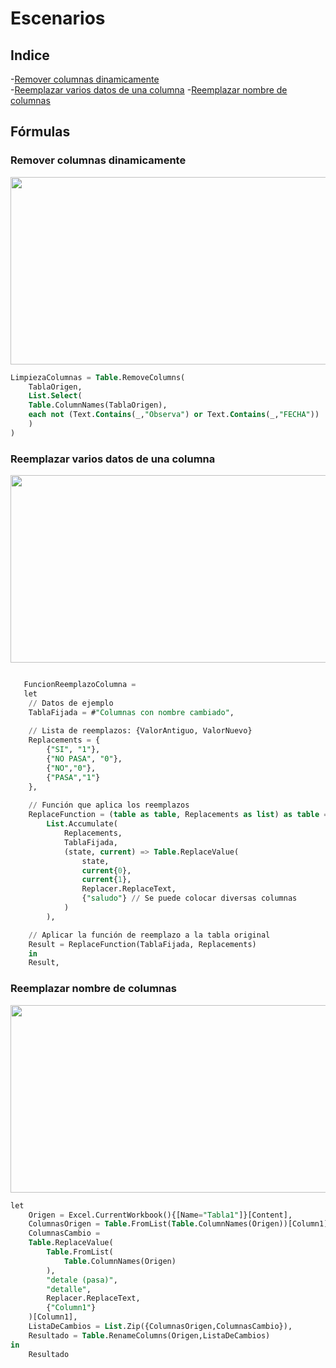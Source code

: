 # Escenarios

## Indice

-[Remover columnas dinamicamente](#remover-columnas-dinamicamente)  
-[Reemplazar varios datos de una columna](#reemplazar-varios-datos-de-una-columna)
-[Reemplazar nombre de columnas](#reemplazar-nombre-de-columnas)

## Fórmulas
### Remover columnas dinamicamente
<p align="center">
  <img src="https://github.com/user-attachments/assets/b52a54b2-13ac-4c68-bcf1-28b7b346caa2" width="700" height="300">
</p>

``` sql
LimpiezaColumnas = Table.RemoveColumns(  
    TablaOrigen,  
    List.Select(  
    Table.ColumnNames(TablaOrigen),  
    each not (Text.Contains(_,"Observa") or Text.Contains(_,"FECHA"))  
    )  
)
```

### Reemplazar varios datos de una columna

<p align="center">
  <img src="https://github.com/user-attachments/assets/54e36002-1984-4fab-9ed4-e0375d581dbd" width="700" height="300">
</p>

``` sql

   FuncionReemplazoColumna = 
   let
    // Datos de ejemplo
    TablaFijada = #"Columnas con nombre cambiado",
    
    // Lista de reemplazos: {ValorAntiguo, ValorNuevo}
    Replacements = {
        {"SI", "1"},
        {"NO PASA", "0"},
        {"NO","0"},
        {"PASA","1"}
    },
    
    // Función que aplica los reemplazos
    ReplaceFunction = (table as table, Replacements as list) as table =>
        List.Accumulate(
            Replacements,
            TablaFijada,
            (state, current) => Table.ReplaceValue(
                state,
                current{0},
                current{1},
                Replacer.ReplaceText,
                {"saludo"} // Se puede colocar diversas columnas
            )
        ),

    // Aplicar la función de reemplazo a la tabla original
    Result = ReplaceFunction(TablaFijada, Replacements)
    in
    Result,
```
### Reemplazar nombre de columnas

<p align="center">
  <img src="https://github.com/user-attachments/assets/faaebea4-6e29-49ee-9e8c-758616ad7c29" width="700" height="300">
</p>

``` sql
let
    Origen = Excel.CurrentWorkbook(){[Name="Tabla1"]}[Content],
    ColumnasOrigen = Table.FromList(Table.ColumnNames(Origen))[Column1],
    ColumnasCambio = 
    Table.ReplaceValue(
        Table.FromList(
            Table.ColumnNames(Origen)
        ),
        "detale (pasa)",
        "detalle",
        Replacer.ReplaceText,
        {"Column1"}
    )[Column1],
    ListaDeCambios = List.Zip({ColumnasOrigen,ColumnasCambio}),
    Resultado = Table.RenameColumns(Origen,ListaDeCambios)
in
    Resultado    
```
